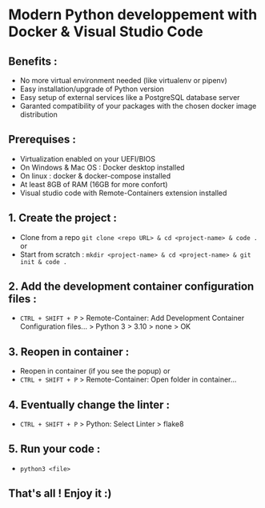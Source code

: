 # Modern Python developpement with Docker & Visual Studio Code

## Benefits :
- No more virtual environment needed (like virtualenv or pipenv)
- Easy installation/upgrade of Python version
- Easy setup of external services like a PostgreSQL database server
- Garanted compatibility of your packages with the chosen docker image distribution
  
## Prerequises :
- Virtualization enabled on your UEFI/BIOS
- On Windows & Mac OS : Docker desktop installed
- On linux : docker & docker-compose installed
- At least 8GB of RAM (16GB for more confort)
- Visual studio code with Remote-Containers extension installed
  
## 1. Create the project :
- Clone from a repo `git clone <repo URL> & cd <project-name> & code .`
or
- Start from scratch : `mkdir <project-name> & cd <project-name> & git init & code .`

## 2. Add the development container configuration files :
- `CTRL + SHIFT + P` > Remote-Container: Add Development Container Configuration files... > Python 3 > 3.10 > none > OK

## 3. Reopen in container :
- Reopen in container (if you see the popup)
or
- `CTRL + SHIFT + P` > Remote-Container: Open folder in container...

## 4. Eventually change the linter :
- `CTRL + SHIFT + P` > Python: Select Linter > flake8

## 5. Run your code :
- `python3 <file>`

## That's all ! Enjoy it :)
